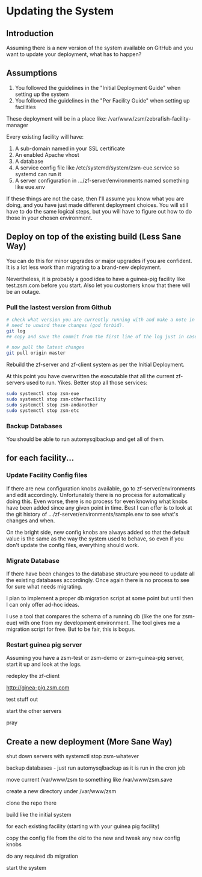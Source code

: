 # Updating the System

## Introduction

Assuming there is a new version of the system available on GitHub and you want
to update your deployment, what has to happen?

## Assumptions

1. You followed the guidelines in the "Initial Deployment Guide" when setting up
   the system
1. You followed the guidelines in the "Per Facility Guide" when setting up
   facilities

These deployment will be in a place like:
/var/www/zsm/zebrafish-facility-manager

Every existing facility will have:

1. A sub-domain named in your SSL certificate
1. An enabled Apache vhost
1. A database
1. A service config file like /etc/systemd/system/zsm-eue.service so systemd can
   run it
1. A server configuration in .../zf-server/environments named something like
   eue.env

If these things are not the case, then I'll assume you know what you are doing,
and you have just made different deployment choices. You will still have to do
the same logical steps, but you will have to figure out how to do those in your
chosen environment.

## Deploy on top of the existing build (Less Sane Way)

You can do this for minor upgrades or major upgrades if you are confident. It is
a lot less work than migrating to a brand-new deployment.

Nevertheless, it is probably a good idea to have a guinea-pig facility like
test.zsm.com before you start. Also let you customers know that there will be an
outage.

### Pull the lastest version from Github

```bash
# check what version you are currently running with and make a note in case you
# need to unwind these changes (god forbid).
git log
## copy and save the commit from the first line of the log just in case.

# now pull the latest changes
git pull origin master
```

Rebuild the zf-server and zf-client system as per the Initial Deployment.

At this point you have overwritten the executable that all the current
zf-servers used to run. Yikes. Better stop all those services:

```bash
sudo systemctl stop zsm-eue
sudo systemctl stop zsm-otherfacility
sudo systemctl stop zsm-andanother
sudo systemctl stop zsm-etc
```

### Backup Databases

You should be able to run automysqlbackup and get all of them.

## for each facility...

### Update Facility Config files

If there are new configuration knobs available, go to zf-server/environments and
edit accordingly. Unfortunately there is no process for automatically doing
this. Even worse, there is no process for even knowing what knobs have been
added since any given point in time. Best I can offer is to look at the git
history of .../zf-server/environments/sample.env to see what's changes and when.

On the bright side, new config knobs are always added so that the default value
is the same as the way the system used to behave, so even if you don't update
the config files, everything should work.

### Migrate Database

If there have been changes to the database structure you need to update all the
existing databases accordingly. Once again there is no process to see for sure
what needs migrating.

I plan to implement a proper db migration script at some point but until then I
can only offer ad-hoc ideas.

I use a tool that compares the schema of a running db (like the one for zsm-eue)
with one from my development environment. The tool gives me a migration script
for free. But to be fair, this is bogus.

### Restart guinea pig server

Assuming you have a zsm-test or zsm-demo or zsm-guinea-pig server, start it up
and look at the logs.

redeploy the zf-client

http://ginea-pig.zsm.com

test stuff out

start the other servers

pray

## Create a new deployment (More Sane Way)

shut down servers with systemctl stop zsm-whatever

backup databases - just run automysqlbackup as it is run in the cron job

move current /var/www/zsm to something like /var/www/zsm.save

create a new directory under /var/www/zsm

clone the repo there

build like the initial system

for each existing facility (starting with your guinea pig facility)

copy the config file from the old to the new and tweak any new config knobs

do any required db migration

start the system

